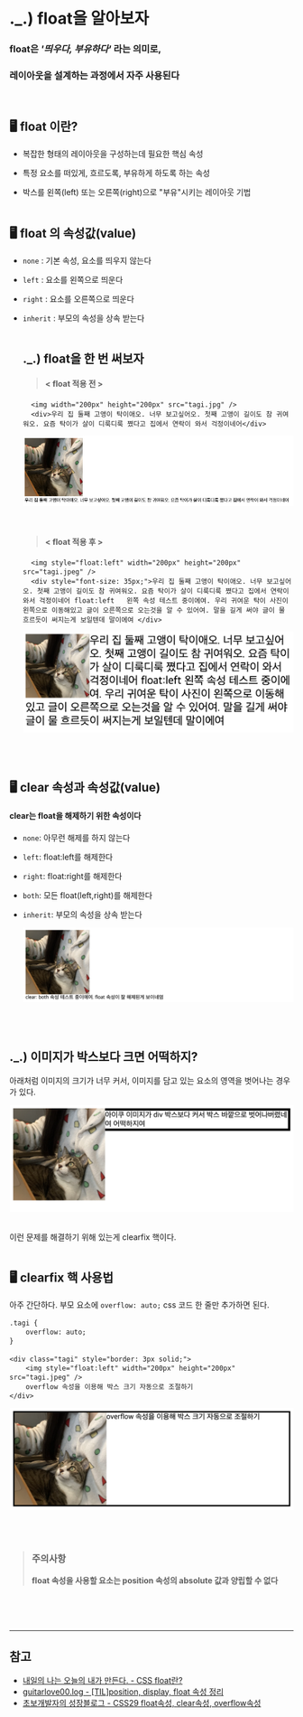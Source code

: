 # ._.) float을 알아보자
### float은 ___'띄우다, 부유하다'___ 라는 의미로, 
### 레이아웃을 설계하는 과정에서 자주 사용된다
<br/>

## 🖥 float 이란?
* 복잡한 형태의 레이아웃을 구성하는데 필요한 핵심 속성

* 특정 요소를 떠있게, 흐르도록, 부유하게 하도록 하는 속성

* 박스를 왼쪽(left) 또는 오른쪽(right)으로 "부유"시키는 레이아웃 기법
<br/><br/>

## 🖥 float 의 속성값(value)
* `none` : 기본 속성, 요소를 띄우지 않는다

* `left` : 요소를 왼쪽으로 띄운다

* `right` : 요소를 오른쪽으로 띄운다

* `inherit` : 부모의 속성을 상속 받는다
<br/><br/>

  ## ._.) float을 한 번 써보자
  > #### < float 적용 전 >

  ```
    <img width="200px" height="200px" src="tagi.jpg" />
    <div>우리 집 둘째 고앵이 탁이애오. 너무 보고싶어오. 첫째 고앵이 길이도 참 귀여워오. 요즘 탁이가 살이 디룩디룩 쪘다고 집에서 연락이 와서 걱정이네어</div>
  ```

  <p align="center">
    <img src="./img/before float.png">
  </p>
  <br/>

  > #### < float 적용 후 >
  ```
    <img style="float:left" width="200px" height="200px" src="tagi.jpeg" />
    <div style="font-size: 35px;">우리 집 둘째 고앵이 탁이애오. 너무 보고싶어오. 첫째 고앵이 길이도 참 귀여워오. 요즘 탁이가 살이 디룩디룩 쪘다고 집에서 연락이 와서 걱정이네어 float:left   왼쪽 속성 테스트 중이에여. 우리 귀여운 탁이 사진이 왼쪽으로 이동해있고 글이 오른쪽으로 오는것을 알 수 있어여. 말을 길게 써야 글이 물 흐르듯이 써지는게 보일텐데 말이에여 </div>
  ```

  <p align="center">
    <img src="./img/after-float.png">
  </p>
<br/><br/>

## 🖥 clear 속성과 속성값(value)
#### clear는 float을 해제하기 위한 속성이다

* `none`: 아무런 해제를 하지 않는다

* `left`: float:left를 해제한다

* `right`: float:right를 해제한다

* `both`: 모든 float(left,right)를 해제한다

* `inherit`: 부모의 속성을 상속 받는다

  <p align="center">
    <img src="./img/clear.png">
  </p>
<br/><br/>

## ._.) 이미지가 박스보다 크면 어떡하지?
  아래처럼 이미지의 크기가 너무 커서, 이미지를 담고 있는 요소의 영역을 벗어나는 경우가 있다.
  <p align="center">
    <img src="./img/before-clearfix.png">
  </p>
  <br/>
  이런 문제를 해결하기 위해 있는게 clearfix 핵이다.
<br/><br/>

## 🖥 clearfix 핵 사용법
아주 간단하다. 부모 요소에 `overflow: auto;` css 코드 한 줄만 추가하면 된다.

```
.tagi {
    overflow: auto;
}

<div class="tagi" style="border: 3px solid;">
    <img style="float:left" width="200px" height="200px" src="tagi.jpeg" />
    overflow 속성을 이용해 박스 크기 자동으로 조절하기
</div> 
```

<p align="center">
  <img src="./img/after-clearfix.png">
</p>
<br/><br/>

> ### 주의사항
> __float 속성을 사용할 요소는 position 속성의 absolute 값과 양립할 수 없다__

<br/><br/><br/>

***
## 참고
* [내일의 나는 오늘의 내가 만든다. - CSS float란?](https://velog.io/@shin6403/CSS-float%EB%9E%80)
* [guitarlove00.log - [TIL]position, display, float 속성 정리](https://velog.io/@guitarlove00/position-display-float-%EC%86%8D%EC%84%B1-%EC%A0%95%EB%A6%AC)
* [초보개발자의 성장블로그 - CSS29 float속성, clear속성, overflow속성](https://hs0955.tistory.com/276)
